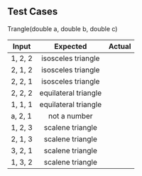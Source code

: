 ## Test Cases

Trangle(double a, double b, double c)

| Input | Expected | Actual |
| ------------- |:-------------:| -----:|
| 1, 2, 2 | isosceles triangle |  |
| 2, 1, 2 | isosceles triangle |  |
| 2, 2, 1 | isosceles triangle |  |
| 2, 2, 2 | equilateral triangle |  |
| 1, 1, 1 | equilateral triangle |  |
| a, 2, 1 | not a number |  |
| 1, 2, 3 | scalene triangle |  |
| 2, 1, 3 | scalene triangle |  |
| 3, 2, 1 | scalene triangle |  |
| 1, 3, 2 | scalene triangle |  |

